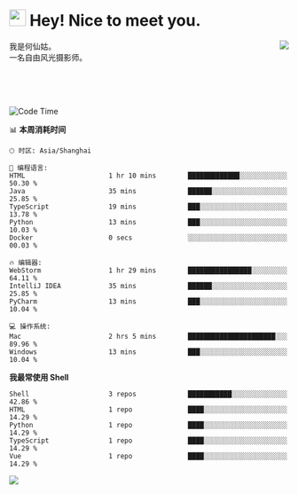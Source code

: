 <h1><img src="https://emojis.slackmojis.com/emojis/images/1531849430/4246/blob-sunglasses.gif?1531849430" width="30"/> Hey! Nice to meet you.</h1>
<a href="#">
<img align="right" src="https://github-readme-stats.vercel.app/api?username=hexgu&show_icons=true&hide_border=true&icon_color=586069&title_color=a0a9af">
</a>
我是何仙姑。<br>
一名自由风光摄影师。<br>

<br><br><br>




<!--START_SECTION:waka-->
![Code Time](http://img.shields.io/badge/Code%20Time-26%20hrs%205%20mins-blue)

📊 **本周消耗时间** 

```text
🕑︎ 时区: Asia/Shanghai

💬 编程语言: 
HTML                     1 hr 10 mins        █████████████░░░░░░░░░░░░   50.30 % 
Java                     35 mins             ██████░░░░░░░░░░░░░░░░░░░   25.85 % 
TypeScript               19 mins             ███░░░░░░░░░░░░░░░░░░░░░░   13.78 % 
Python                   13 mins             ███░░░░░░░░░░░░░░░░░░░░░░   10.03 % 
Docker                   0 secs              ░░░░░░░░░░░░░░░░░░░░░░░░░   00.03 % 

🔥 编辑器: 
WebStorm                 1 hr 29 mins        ████████████████░░░░░░░░░   64.11 % 
IntelliJ IDEA            35 mins             ██████░░░░░░░░░░░░░░░░░░░   25.85 % 
PyCharm                  13 mins             ███░░░░░░░░░░░░░░░░░░░░░░   10.04 % 

💻 操作系统: 
Mac                      2 hrs 5 mins        ██████████████████████░░░   89.96 % 
Windows                  13 mins             ███░░░░░░░░░░░░░░░░░░░░░░   10.04 % 
```

**我最常使用 Shell** 

```text
Shell                    3 repos             ███████████░░░░░░░░░░░░░░   42.86 % 
HTML                     1 repo              ████░░░░░░░░░░░░░░░░░░░░░   14.29 % 
Python                   1 repo              ████░░░░░░░░░░░░░░░░░░░░░   14.29 % 
TypeScript               1 repo              ████░░░░░░░░░░░░░░░░░░░░░   14.29 % 
Vue                      1 repo              ████░░░░░░░░░░░░░░░░░░░░░   14.29 % 
```




<!--END_SECTION:waka-->


![](https://komarev.com/ghpvc/?username=hexgu)
